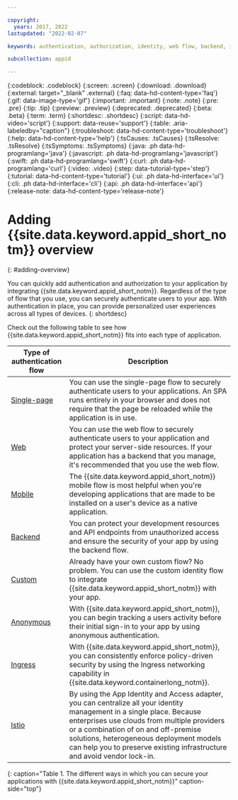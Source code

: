 ```yaml
---

copyright:
  years: 2017, 2022
lastupdated: "2022-02-07"

keywords: authentication, authorization, identity, web flow, backend, identity management, anonymous auth, custom flow, mobile, app to app, kubernetes, ingress, istio, app security,

subcollection: appid

---
```


{:codeblock: .codeblock}
{:screen: .screen}
{:download: .download}
{:external: target="_blank" .external}
{:faq: data-hd-content-type='faq'}
{:gif: data-image-type='gif'}
{:important: .important}
{:note: .note}
{:pre: .pre}
{:tip: .tip}
{:preview: .preview}
{:deprecated: .deprecated}
{:beta: .beta}
{:term: .term}
{:shortdesc: .shortdesc}
{:script: data-hd-video='script'}
{:support: data-reuse='support'}
{:table: .aria-labeledby="caption"}
{:troubleshoot: data-hd-content-type='troubleshoot'}
{:help: data-hd-content-type='help'}
{:tsCauses: .tsCauses}
{:tsResolve: .tsResolve}
{:tsSymptoms: .tsSymptoms}
{:java: .ph data-hd-programlang='java'}
{:javascript: .ph data-hd-programlang='javascript'}
{:swift: .ph data-hd-programlang='swift'}
{:curl: .ph data-hd-programlang='curl'}
{:video: .video}
{:step: data-tutorial-type='step'}
{:tutorial: data-hd-content-type='tutorial'}
{:ui: .ph data-hd-interface='ui'}
{:cli: .ph data-hd-interface='cli'}
{:api: .ph data-hd-interface='api'}
{:release-note: data-hd-content-type='release-note'}


# Adding {{site.data.keyword.appid_short_notm}} overview
{: #adding-overview}


You can quickly add authentication and authorization to your application by integrating {{site.data.keyword.appid_short_notm}}. Regardless of the type of flow that you use, you can securely authenticate users to your app. With authentication in place, you can provide personalized user experiences across all types of devices.
{: shortdesc}


Check out the following table to see how {{site.data.keyword.appid_short_notm}} fits into each type of application.

| Type of authentication flow | Description |
|----|---|
| [Single-page](/docs/appid?topic=appid-single-page) | You can use the single-page flow to securely authenticate users to your applications. An SPA runs entirely in your browser and does not require that the page be reloaded while the application is in use. |
| [Web](/docs/appid?topic=appid-web-apps) | You can use the web flow to securely authenticate users to your application and protect your server-side resources. If your application has a backend that you manage, it's recommended that you use the web flow. |
| [Mobile](/docs/appid?topic=appid-mobile-apps) | The {{site.data.keyword.appid_short_notm}} mobile flow is most helpful when you're developing applications that are made to be installed on a user's device as a native application.|
| [Backend](/docs/appid?topic=appid-backend) | You can protect your development resources and API endpoints from unauthorized access and ensure the security of your app by using the backend flow. |
| [Custom](/docs/appid?topic=appid-custom-auth) | Already have your own custom flow? No problem. You can use the custom identity flow to integrate {{site.data.keyword.appid_short_notm}}  with your app. |
| [Anonymous](/docs/appid?topic=appid-anonymous) | With {{site.data.keyword.appid_short_notm}}, you can begin tracking a users activity before their initial sign-in to your app by using anonymous authentication. |
| [Ingress](/docs/appid?topic=appid-kube-auth) | With {{site.data.keyword.appid_short_notm}}, you can consistently enforce policy-driven security by using the Ingress networking capability in {{site.data.keyword.containerlong_notm}}. |
| [Istio](/docs/appid?topic=appid-istio-adapter) | By using the App Identity and Access adapter, you can centralize all your identity management in a single place. Because enterprises use clouds from multiple providers or a combination of on and off-premise solutions, heterogeneous deployment models can help you to preserve existing infrastructure and avoid vendor lock-in. |
{: caption="Table 1. The different ways in which you can secure your applications with {{site.data.keyword.appid_short_notm}}" caption-side="top"}

